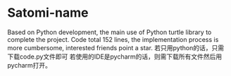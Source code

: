 # Satomi-name
Based on Python development, the main use of Python turtle library to complete the project. Code total 152 lines, the implementation process is more cumbersome, interested friends point a star.
若只用python的话，只需下载code.py文件即可
若使用的IDE是pycharm的话，则需下载所有文件然后用pycharm打开。
